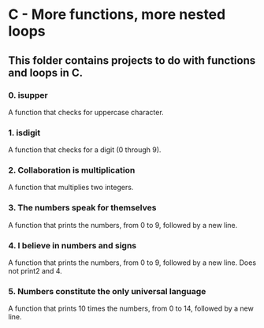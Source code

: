 # C - More functions, more nested loops #
## This folder contains projects to do with functions and loops in C. ##

### 0. isupper ###
A function that checks for uppercase character.

### 1. isdigit ###
A function that checks for a digit (0 through 9).

### 2. Collaboration is multiplication ###
A function that multiplies two integers.

### 3. The numbers speak for themselves ###
A function that prints the numbers, from 0 to 9, followed by a new line.

### 4. I believe in numbers and signs ###
A function that prints the numbers, from 0 to 9, followed by a new line. Does not print2 and 4.

### 5. Numbers constitute the only universal language ###
A function that prints 10 times the numbers, from 0 to 14, followed by a new line.
